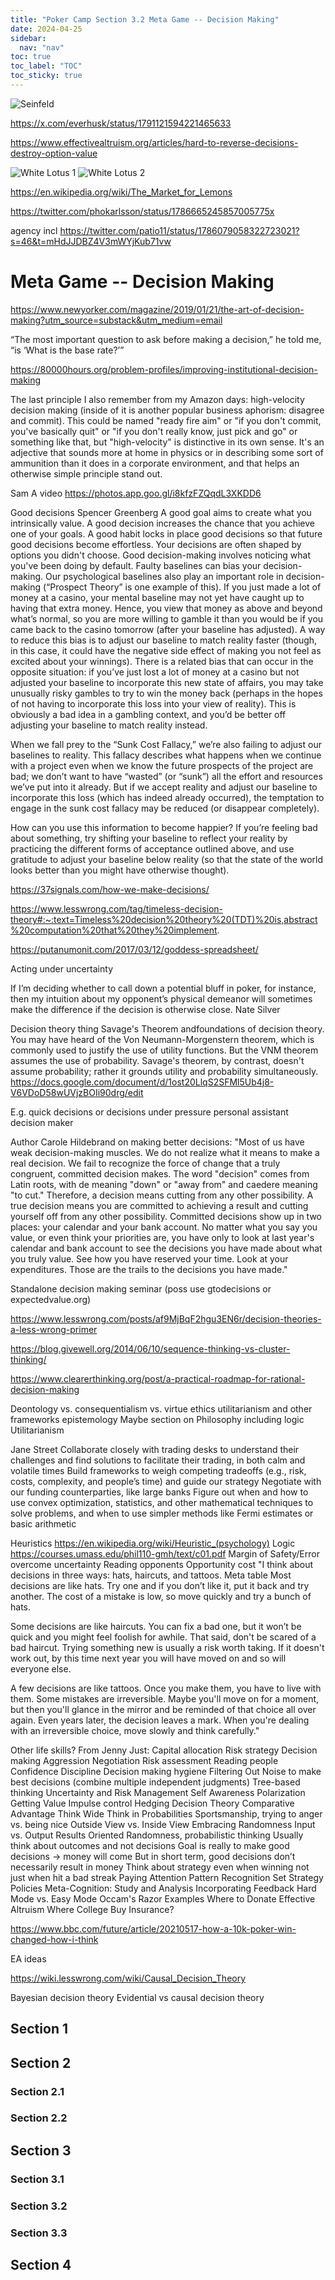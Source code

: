 ```yaml
---
title: "Poker Camp Section 3.2 Meta Game -- Decision Making"
date: 2024-04-25
sidebar:
  nav: "nav"
toc: true
toc_label: "TOC"
toc_sticky: true
---
```

![Seinfeld](./assets/decision-making/seinfeld.png)

https://x.com/everhusk/status/1791121594221465633

https://www.effectivealtruism.org/articles/hard-to-reverse-decisions-destroy-option-value

![White Lotus 1](./assets/decision-making/whitelotus1.png)
![White Lotus 2](./assets/decision-making/whitelotus2.png)

https://en.wikipedia.org/wiki/The_Market_for_Lemons 

https://twitter.com/phokarlsson/status/1786665245857005775x

agency incl https://twitter.com/patio11/status/1786079058322723021?s=46&t=mHdJJDBZ4V3mWYjKub71vw

# Meta Game -- Decision Making
https://www.newyorker.com/magazine/2019/01/21/the-art-of-decision-making?utm_source=substack&utm_medium=email 

“The most important question to ask before making a decision,” he told me, “is ‘What is the base rate?’”



https://80000hours.org/problem-profiles/improving-institutional-decision-making 

The last principle I also remember from my Amazon days: high-velocity decision making (inside of it is another popular business aphorism: disagree and commit). This could be named "ready fire aim" or "if you don't commit, you've basically quit" or "if you don't really know, just pick and go" or something like that, but "high-velocity" is distinctive in its own sense. It's an adjective that sounds more at home in physics or in describing some sort of ammunition than it does in a corporate environment, and that helps an otherwise simple principle stand out.


Sam A video https://photos.app.goo.gl/i8kfzFZQqdL3XKDD6 


Good decisions Spencer Greenberg
A good goal aims to create what you intrinsically value.
A good decision increases the chance that you achieve one of your goals.
A good habit locks in place good decisions so that future good decisions become effortless.
Your decisions are often shaped by options you didn't choose. 
Good decision-making involves noticing what you've been doing by default.
Faulty baselines can bias your decision-making.
Our psychological baselines also play an important role in decision-making (“Prospect Theory” is one example of this). If you just made a lot of money at a casino, your mental baseline may not yet have caught up to having that extra money. Hence, you view that money as above and beyond what’s normal, so you are more willing to gamble it than you would be if you came back to the casino tomorrow (after your baseline has adjusted). A way to reduce this bias is to adjust our baseline to match reality faster (though, in this case, it could have the negative side effect of making you not feel as excited about your winnings). 
There is a related bias that can occur in the opposite situation: if you’ve just lost a lot of money at a casino but not adjusted your baseline to incorporate this new state of affairs, you may take unusually risky gambles to try to win the money back (perhaps in the hopes of not having to incorporate this loss into your view of reality). This is obviously a bad idea in a gambling context, and you’d be better off adjusting your baseline to match reality instead. 


When we fall prey to the “Sunk Cost Fallacy,” we’re also failing to adjust our baselines to reality. This fallacy describes what happens when we continue with a project even when we know the future prospects of the project are bad; we don’t want to have “wasted” (or “sunk”) all the effort and resources we’ve put into it already. But if we accept reality and adjust our baseline to incorporate this loss (which has indeed already occurred), the temptation to engage in the sunk cost fallacy may be reduced (or disappear completely).


How can you use this information to become happier?
If you’re feeling bad about something, try shifting your baseline to reflect your reality by practicing the different forms of acceptance outlined above, and use gratitude to adjust your baseline below reality (so that the state of the world looks better than you might have otherwise thought). 


https://37signals.com/how-we-make-decisions/ 

https://www.lesswrong.com/tag/timeless-decision-theory#:~:text=Timeless%20decision%20theory%20(TDT)%20is,abstract%20computation%20that%20they%20implement.

https://putanumonit.com/2017/03/12/goddess-spreadsheet/ 


Acting under uncertainty

If I’m deciding whether to call down a potential bluff in poker, for instance, then my intuition about my opponent’s physical demeanor will sometimes make the difference if the decision is otherwise close.
Nate Silver 


Decision theory thing
Savage's Theorem andfoundations of decision theory. 
You may have heard of the Von Neumann-Morgenstern theorem, which is commonly used to justify the use of utility functions.  But the VNM theorem assumes the use of probability.  Savage's theorem, by contrast, doesn't assume probability; rather it grounds utility and probability simultaneously.
https://docs.google.com/document/d/1ost20LlqS2SFMl5Ub4j8-V6VDoD58wUVjzBOIi90drg/edit 

E.g. quick decisions or decisions under pressure 
personal assistant decision maker 

Author Carole Hildebrand on making better decisions:
"Most of us have weak decision-making muscles. We do not realize what it means to make a real decision. We fail to recognize the force of change that a truly congruent, committed decision makes.
The word "decision" comes from Latin roots, with de meaning "down" or "away from" and caedere meaning "to cut." Therefore, a decision means cutting from any other possibility. A true decision means you are committed to achieving a result and cutting yourself off from any other possibility.
Committed decisions show up in two places: your calendar and your bank account. No matter what you say you value, or even think your priorities are, you have only to look at last year's calendar and bank account to see the decisions you have made about what you truly value.
See how you have reserved your time. Look at your expenditures. Those are the trails to the decisions you have made."


Standalone decision making seminar (poss use gtodecisions or expectedvalue.org) 

https://www.lesswrong.com/posts/af9MjBqF2hgu3EN6r/decision-theories-a-less-wrong-primer

https://blog.givewell.org/2014/06/10/sequence-thinking-vs-cluster-thinking/

https://www.clearerthinking.org/post/a-practical-roadmap-for-rational-decision-making 

Deontology vs. consequentialism vs. virtue ethics
utilitarianism and other frameworks
epistemology 
Maybe section on Philosophy including logic 
Utilitarianism


Jane Street
Collaborate closely with trading desks to understand their challenges and find solutions to facilitate their trading, in both calm and volatile times
Build frameworks to weigh competing tradeoffs (e.g., risk, costs, complexity, and people’s time) and guide our strategy
Negotiate with our funding counterparties, like large banks
Figure out when and how to use convex optimization, statistics, and other mathematical techniques to solve problems, and when to use simpler methods like Fermi estimates or basic arithmetic

Heuristics
https://en.wikipedia.org/wiki/Heuristic_(psychology) 
Logic https://courses.umass.edu/phil110-gmh/text/c01.pdf 
Margin of Safety/Error	
overcome uncertainty
Reading opponents
Opportunity cost 
"I think about decisions in three ways: hats, haircuts, and tattoos.
Meta table
Most decisions are like hats. Try one and if you don’t like it, put it back and try another. The cost of a mistake is low, so move quickly and try a bunch of hats.


Some decisions are like haircuts. You can fix a bad one, but it won’t be quick and you might feel foolish for awhile. That said, don't be scared of a bad haircut. Trying something new is usually a risk worth taking. If it doesn't work out, by this time next year you will have moved on and so will everyone else.


A few decisions are like tattoos. Once you make them, you have to live with them. Some mistakes are irreversible. Maybe you'll move on for a moment, but then you'll glance in the mirror and be reminded of that choice all over again. Even years later, the decision leaves a mark. When you're dealing with an irreversible choice, move slowly and think carefully."


Other life skills?
From Jenny Just: 
Capital allocation
Risk strategy
Decision making 
Aggression
Negotiation 
Risk assessment 
Reading people 
Confidence
Discipline 
Decision making hygiene
Filtering Out Noise to make best decisions (combine multiple independent judgments)
Tree-based thinking 
Uncertainty and Risk Management
Self Awareness
Polarization
Getting Value
Impulse control
Hedging
Decision Theory
Comparative Advantage
Think Wide
Think in Probabilities
Sportsmanship, trying to anger vs. being nice
Outside View vs. Inside View
Embracing Randomness
Input vs. Output Results Oriented
Randomness, probabilistic thinking
Usually think about outcomes and not decisions
Goal is really to make good decisions → money will come
But in short term, good decisions don’t necessarily result in money
Think about strategy even when winning not just when hit a bad streak
Paying Attention
Pattern Recognition
Set Strategy Policies
Meta-Cognition: Study and Analysis
Incorporating Feedback
Hard Mode vs. Easy Mode
Occam's Razor
Examples
Where to Donate
Effective Altruism
Where College
Buy Insurance?


https://www.bbc.com/future/article/20210517-how-a-10k-poker-win-changed-how-i-think  

EA ideas

https://wiki.lesswrong.com/wiki/Causal_Decision_Theory

Bayesian decision theory 
Evidential vs causal decision theory

## Section 1

## Section 2
### Section 2.1
### Section 2.2


## Section 3
### Section 3.1
### Section 3.2
### Section 3.3

## Section 4
